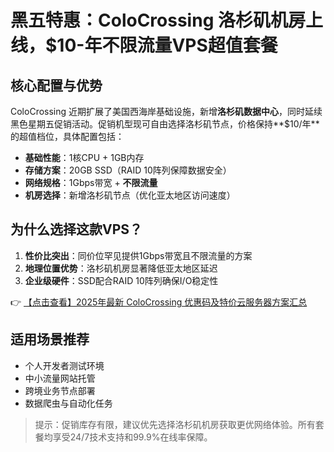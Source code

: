 # 黑五特惠：ColoCrossing 洛杉矶机房上线，$10-年不限流量VPS超值套餐

## 核心配置与优势
ColoCrossing 近期扩展了美国西海岸基础设施，新增**洛杉矶数据中心**，同时延续黑色星期五促销活动。促销机型现可自由选择洛杉矶节点，价格保持**$10/年**的超值档位，具体配置包括：

- **基础性能**：1核CPU + 1GB内存
- **存储方案**：20GB SSD（RAID 10阵列保障数据安全）
- **网络规格**：1Gbps带宽 + **不限流量**
- **机房选择**：新增洛杉矶节点（优化亚太地区访问速度）

## 为什么选择这款VPS？
1. **性价比突出**：同价位罕见提供1Gbps带宽且不限流量的方案
2. **地理位置优势**：洛杉矶机房显著降低亚太地区延迟
3. **企业级硬件**：SSD配合RAID 10阵列确保I/O稳定性

👉 [【点击查看】2025年最新 ColoCrossing 优惠码及特价云服务器方案汇总](https://bit.ly/ColoCrossing)

## 适用场景推荐
- 个人开发者测试环境
- 中小流量网站托管
- 跨境业务节点部署
- 数据爬虫与自动化任务

> 提示：促销库存有限，建议优先选择洛杉矶机房获取更优网络体验。所有套餐均享受24/7技术支持和99.9%在线率保障。